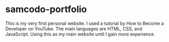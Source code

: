 # samcodo-portfolio

This is my very first personal website. I used a tutorial by How to Become a Developer on YouTube. The main languages are HTML, CSS, and JavaScript. Using this as my main website until I gain more experience.

